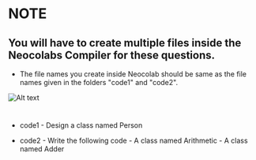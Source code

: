 # NOTE

## You will have to create multiple files inside the Neocolabs Compiler for these questions.
- The file names you create inside Neocolab should be same as the file names given in the folders "code1" and "code2".

![Alt text](https://cdn.discordapp.com/attachments/1075621727004016721/1094260386515132416/Example.png)

#

- code1 - Design a class named Person

- code2 - Write the following code - A class named Arithmetic - A class named Adder

#